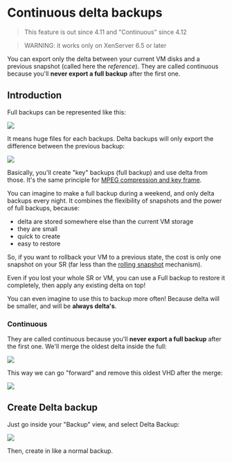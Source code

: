 # Continuous delta backups

> This feature is out since 4.11 and "Continuous" since 4.12

> WARNING: it works only on XenServer 6.5 or later

You can export only the delta between your current VM disks and a previous snapshot (called here the *reference*). They are called continuous because you'll **never export a full backup** after the first one.

## Introduction

Full backups can be represented like this:

![](https://xen-orchestra.com/blog/content/images/2015/12/nodelta.png)

It means huge files for each backups. Delta backups will only export the difference between the previous backup:

![](https://xen-orchestra.com/blog/content/images/2015/12/delta_final.png)

Basically, you'll create "key" backups (full backup) and use delta from those. It's the same principle for [MPEG compression and key frame](https://en.wikipedia.org/wiki/Key_frame#Video_compression).

You can imagine to make a full backup during a weekend, and only delta backups every night. It combines the flexibility of snapshots and the power of full backups, because:

* delta are stored somewhere else than the current VM storage
* they are small
* quick to create
* easy to restore

So, if you want to rollback your VM to a previous state, the cost is only one snapshot on your SR (far less than the [rolling snapshot](rolling_snapshot.md) mechanism).

Even if you lost your whole SR or VM, you can use a Full backup to restore it completely, then apply any existing delta on top!

You can even imagine to use this to backup more often! Because delta will be smaller, and will be **always delta's**.

### Continuous

They are called continuous because you'll **never export a full backup** after the first one. We'll merge the oldest delta inside the full:

![](https://xen-orchestra.com/blog/content/images/2016/01/deltamergesmall-1.png)

This way we can go "forward" and remove this oldest VHD after the merge:

![](https://xen-orchestra.com/blog/content/images/2016/01/finaldeltasmall.png)

## Create Delta backup

Just go inside your "Backup" view, and select Delta Backup:

![](https://xen-orchestra.com/blog/content/images/2015/12/delta_menu.png)

Then, create in like a normal backup.